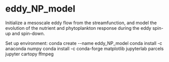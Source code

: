 # eddy_NP_model
Initialize a mesoscale eddy flow from the streamfunction, and model the evolution of the nutrient and phytoplankton response during the eddy  spin-up and spin-down.

Set up environment:
	conda create --name eddy_NP_model
	conda install -c anaconda numpy
	conda install -c conda-forge matplotlib jupyterlab parcels jupyter cartopy ffmpeg
